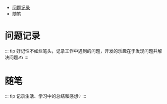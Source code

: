 - [问题记录](#%E9%97%AE%E9%A2%98%E8%AE%B0%E5%BD%95)
- [随笔](#%E9%9A%8F%E7%AC%94)
# 问题记录

::: tip
好记性不如烂笔头，记录工作中遇到的问题，开发的乐趣在于发现问题并解决问题:writing_hand:
:::

# 随笔

::: tip
记录生活、学习中的总结和感想:bulb:
:::
